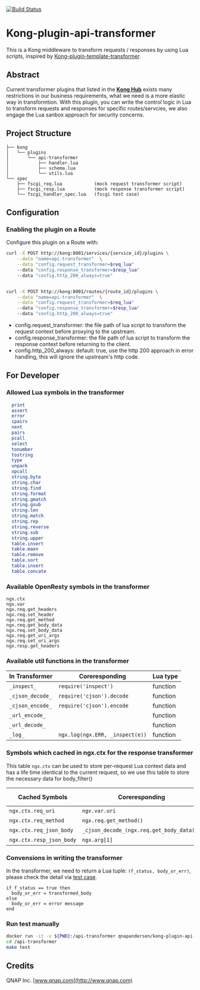 [![Build Status](https://travis-ci.org/qnap-dev/kong-plugin-api-transformer.svg?branch=master)](https://travis-ci.org/qnap-dev/kong-plugin-api-transformer)

# Kong-plugin-api-transformer

This is a Kong middleware to transform requests / responses by using Lua scripts, inspired by [Kong-plugin-template-transformer](https://github.com/stone-payments/kong-plugin-template-transformer).

## Abstract

Current transformer plugins that listed in the **[Kong Hub](https://docs.konghq.com/hub/#transformations)** exists many restrictions in our business requirements, what we need is a more elastic way in transformtion. With this plugin, you can write the control logic in Lua to transform requests and responses for specific routes/servcies, we also engage the Lua sanbox approach for security concerns.

## Project Structure

```
├── kong
│   └── plugins
│       └── api-transformer
│           ├── handler.lua
│           ├── schema.lua
│           └── utils.lua
└── spec
    ├── fscgi_req.lua            (mock request transformer script)
    ├── fscgi_resp.lua           (mock response transformer script)
    └── fscgi_handler_spec.lua   (fscgi test case)
```


## Configuration

### Enabling the plugin on a Route

Configure this plugin on a Route with:

```bash
curl -X POST http://kong:8001/services/{service_id}/plugins \
    --data "name=api-transformer"  \
    --data "config.request_transformer=$req_lua"
    --data "config.response_transformer=$resp_lua"
    --data "config.http_200_always=true"


curl -X POST http://kong:8001/routes/{route_id}/plugins \
    --data "name=api-transformer"  \
    --data "config.request_transformer=$req_lua"
    --data "config.response_transformer=$resp_lua"
    --data "config.http_200_always=true"
```

- config.request_transformer: the file path of lua script to transform the request context before proxying to the upstream.
- config.response_transformer: the file path of lua script to transform the response context before returning to the client.
- config.http_200_always: default: true, use the http 200 approach in error handling, this will ignore the upstream's http code.

## For Developer

### Allowed Lua symbols in the transformer
```lua
  print
  assert
  error
  ipairs
  next
  pairs
  pcall
  select
  tonumber
  tostring
  type
  unpack
  xpcall
  string.byte
  string.char
  string.find
  string.format
  string.gmatch
  string.gsub
  string.len
  string.match
  string.rep
  string.reverse
  string.sub
  string.upper
  table.insert
  table.maxn
  table.remove
  table.sort
  table.insert
  table.concate
```

### Available OpenResty symbols in the transformer
```
ngx.ctx
ngx.var
ngx.req.get_headers
ngx.req.set_header
ngx.req.get_method
ngx.req.get_body_data
ngx.req.set_body_data
ngx.req.get_uri_args
ngx.req.set_uri_args
ngx.resp.get_headers
```

### Available util functions in the transformer
| In Transformer   | Coreresponding                  | Lua type |
|------------------|---------------------------------|----------|
| `_inspect_`      | `require('inspect')`            | function |
| `_cjson_decode_` | `require('cjson').decode`       | function |
| `_cjson_encode_` | `require('cjson').encode`       | function |
| `_url_encode_`   |                                 | function |
| `_url_decode_`   |                                 | function |
| `_log_`          | `ngx.log(ngx.ERR, _inspect(e))` | function |


### Symbols which cached in ngx.ctx for the response transformer
This table `ngx.ctx` can be used to store per-request Lua context data and has a life time identical to the current request, so we use this table to store the necessary data for body_filter()

| Cached Symbols           | Coreresponding                             | Lua type |
|--------------------------|--------------------------------------------|----------|
| `ngx.ctx.req_uri`        | `ngx.var.uri`                              | string   |
| `ngx.ctx.req_method`     | `ngx.req.get_method()`                     | string   |
| `ngx.ctx.req_json_body`  | `_cjson_decode_(ngx.req.get_body_data())`  | table    |
| `ngx.ctx.resp_json_body` | `ngx.arg[1]`                               | talbe    |


### Convensions in writing the transformer
In the transformer, we need to return a Lua tuple: `(f_status, body_or_err)`, please check the detail via [test case](https://github.com/qnap-dev/kong-plugin-api-transformer/tree/master/spechttps://github.com/qnap-dev/kong-plugin-api-transformer/tree/master/spec).
```
if f_status == true then
  body_or_err = transformed_body
else
  body_or_err = error message
end
```


### Run test manually
```bash
docker run -it -v ${PWD}:/api-transformer qnapandersen/kong-plugin-api-transformer-dev:0.1.0 bash
cd /api-transformer
make test
```


## Credits
QNAP Inc. [www.qnap.com](http://www.qnap.com)
